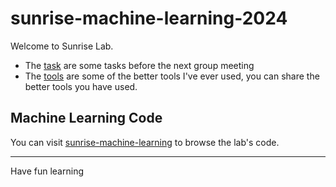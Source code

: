# sunrise-machine-learning-2024

Welcome to Sunrise Lab.

+ The [task](./pre-task) are some tasks before the next group meeting
+ The [tools](./Tools) are some of the better tools I've ever used, you can share the better tools you have used.



## Machine Learning Code

You can visit [sunrise-machine-learning](https://github.com/ZhenhHuang/sunrise-machine-learning) to browse the lab's code.



---

Have fun learning
